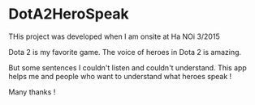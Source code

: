 # DotA2HeroSpeak
THis project was developed when I am onsite at Ha NOi 3/2015

Dota 2 is my favorite game. 
The voice of heroes in Dota 2 is amazing. 

But some sentences I couldn't listen and couldn't understand. 
This app helps me and people who want to understand what heroes speak !

Many thanks !
